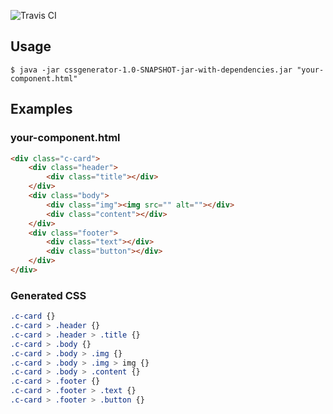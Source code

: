 ![Travis CI](https://api.travis-ci.org/huynhminhson/cssgenerator.svg?branch=master)

## Usage 
```
$ java -jar cssgenerator-1.0-SNAPSHOT-jar-with-dependencies.jar "your-component.html"
```

## Examples
### your-component.html
```html
<div class="c-card">
    <div class="header">
        <div class="title"></div>
    </div>
    <div class="body">
        <div class="img"><img src="" alt=""></div>
        <div class="content"></div>
    </div>
    <div class="footer">
        <div class="text"></div>
        <div class="button"></div>
    </div>
</div>
```

### Generated CSS 
```css
.c-card {}
.c-card > .header {}
.c-card > .header > .title {}
.c-card > .body {}
.c-card > .body > .img {}
.c-card > .body > .img > img {}
.c-card > .body > .content {}
.c-card > .footer {}
.c-card > .footer > .text {}
.c-card > .footer > .button {}
```
